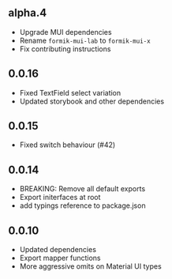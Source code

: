 ## alpha.4

- Upgrade MUI dependencies
- Rename `formik-mui-lab` to `formik-mui-x`
- Fix contributing instructions

## 0.0.16

- Fixed TextField select variation
- Updated storybook and other dependencies

## 0.0.15

- Fixed switch behaviour (#42)

## 0.0.14

- BREAKING: Remove all default exports
- Export initerfaces at root
- add typings reference to package.json

## 0.0.10

- Updated dependencies
- Export mapper functions
- More aggressive omits on Material UI types
